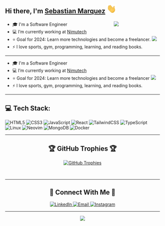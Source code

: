 <!-- Encabezado con un saludo personalizado y una imagen de presentación animada -->
<h2 align="left">Hi there, I'm <a href="https://www.linkedin.com/in/scmbejarano" target="_blank" rel="noopener noreferrer">Sebastian Marquez</a> <img src="https://raw.githubusercontent.com/ABSphreak/ABSphreak/master/gifs/Hi.gif" height="30" />
 
<!-- Imagen de presentación a la derecha -->
<a href="https://github.com/SEBASCMB"><img align="right" src="https://github.com/UjwalKandi/UjwalKandi/blob/changes-to-readme/svg/87202985-820dcb80-c2b6-11ea-9f56-7ec461c497c3.gif" width="150"></a></h2>

<!-- Información breve sobre mí -->
- 🎓 I'm a Software Engineer 
- 💻 I’m currently working at [Nimutech](https://www.nimutech.com/) 
- ⭐ Goal for 2024: Learn more technologies and become a freelancer. <img src="https://media.giphy.com/media/WUlplcMpOCEmTGBtBW/giphy.gif" width="30">
- ⚡ I love sports, gym, programming, learning, and reading books.

<hr>

<!-- Información breve sobre mí -->
- 🎓 I'm a Software Engineer  
- 💻 I’m currently working at [Nimutech](https://www.nimutech.com/)  
- ⭐ Goal for 2024: Learn more technologies and become a freelancer <img src="https://media.giphy.com/media/WUlplcMpOCEmTGBtBW/giphy.gif" width="30">  
- ⚡ I love sports, gym, programming, learning, and reading books.

<hr>

<!-- Sección de tecnologías con una lista de iconos -->
<h2>💻 Tech Stack:</h2>

<!-- Lista de tecnologías con badges para cada una -->
![HTML5](https://img.shields.io/badge/html5-%23E34F26.svg?style=for-the-badge&logo=html5&logoColor=white) 
![CSS3](https://img.shields.io/badge/css3-%231572B6.svg?style=for-the-badge&logo=css3&logoColor=white) 
![JavaScript](https://img.shields.io/badge/javascript-%23323330.svg?style=for-the-badge&logo=javascript&logoColor=%23F7DF1E) 
![React](https://img.shields.io/badge/react-%2320232a.svg?style=for-the-badge&logo=react&logoColor=%2361DAFB) 
![TailwindCSS](https://img.shields.io/badge/tailwindcss-%2338B2AC.svg?style=for-the-badge&logo=tailwind-css&logoColor=white) 
![TypeScript](https://img.shields.io/badge/typescript-%23007ACC.svg?style=for-the-badge&logo=typescript&logoColor=white) 
![Linux](https://img.shields.io/badge/Linux-FCC624?style=for-the-badge&logo=linux&logoColor=black) 
![Neovim](https://img.shields.io/badge/Neovim-%2300afaf.svg?style=for-the-badge&logo=neovim&logoColor=white) 
![MongoDB](https://img.shields.io/badge/MongoDB-%234ea94b.svg?style=for-the-badge&logo=mongodb&logoColor=white) 
![Docker](https://img.shields.io/badge/docker-%230db7ed.svg?style=for-the-badge&logo=docker&logoColor=white)

<hr>

<!-- Sección de trofeos con logros de GitHub -->
<h2 align="center">🏆 GitHub Trophies 🏆</h2>
<p align="center">
  <a href="https://github.com/SEBASCMB/github-profile-trophy">
    <img src="https://github-profile-trophy.vercel.app/?username=SEBASCMB&row=2&column=6&margin-w=20&margin-h=20" alt="GitHub Trophies">
  </a>
</p>
<br />

<!-- Sección de redes sociales para conectar -->
<hr>

<h2 align="center">🤝 Connect With Me 🤝</h2>
<div align="center">
  <!-- LinkedIn -->
  <a href="https://www.linkedin.com/in/scmbejarano/" target="_blank">
    <img src="https://img.shields.io/badge/linkedin-%231E77B5.svg?style=for-the-badge&logo=linkedin&logoColor=white" alt="LinkedIn">
  </a>
  
  <!-- Gmail -->
  <a href="mailto:sebastiancmarquez1998@gmail.com" target="_blank">
    <img src="https://img.shields.io/badge/Gmail-D14836?style=for-the-badge&logo=gmail&logoColor=white" alt="Email">
  </a>

  <!-- Instagram -->
  <a href="https://www.instagram.com/sebastiancm_b/" target="_blank">
    <img src="https://img.shields.io/badge/Instagram-E4405F?style=for-the-badge&logo=instagram&logoColor=white" alt="Instagram">
  </a>
</div>

<hr>

<!-- Sección de Spotify mostrando la música que escuchas -->
<div align="center">
    <a href="https://github.com/kittinan/spotify-github-profile">
        <img src="https://spotify-github-profile.kittinanx.com/api/view?uid=31shymrcisb4sthhng2gujx3zbji&cover_image=true&theme=natemoo-re&show_offline=false&background_color=121212&interchange=true&bar_color=53b14f&bar_color_cover=true" width="500">
    </a>
</div>
